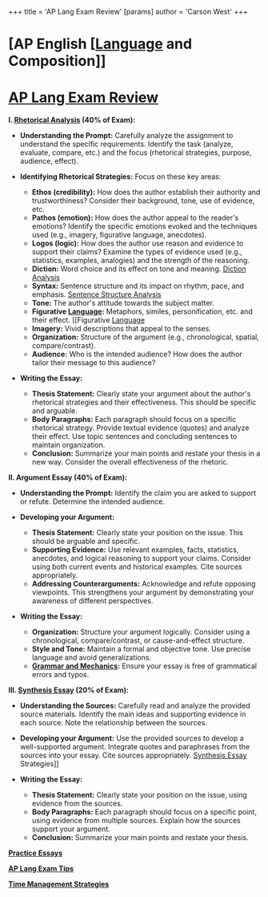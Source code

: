 +++
 title = 'AP Lang Exam Review'
[params]
	author = 'Carson West'
+++
# [AP English [[Language](./../ap-english-[[language/) and Composition]]
# [AP Lang Exam Review](./../ap-lang-exam-review/)

**I. [Rhetorical Analysis](./../rhetorical-analysis/) (40% of Exam):**

* **Understanding the Prompt:** Carefully analyze the assignment to understand the specific requirements. Identify the task (analyze, evaluate, compare, etc.) and the focus (rhetorical strategies, purpose, audience, effect).

* **Identifying Rhetorical Strategies:**  Focus on these key areas:
    * **Ethos (credibility):** How does the author establish their authority and trustworthiness?  Consider their background, tone, use of evidence, etc.
    * **Pathos (emotion):** How does the author appeal to the reader's emotions?  Identify the specific emotions evoked and the techniques used (e.g., imagery, figurative language, anecdotes).
    * **Logos (logic):** How does the author use reason and evidence to support their claims?  Examine the types of evidence used (e.g., statistics, examples, analogies) and the strength of the reasoning.
    * **Diction:** Word choice and its effect on tone and meaning. [Diction Analysis](./../diction-analysis/)
    * **Syntax:** Sentence structure and its impact on rhythm, pace, and emphasis. [Sentence Structure Analysis](./../sentence-structure-analysis/)
    * **Tone:** The author's attitude towards the subject matter.
    * **Figurative [Language](./../language/):**  Metaphors, similes, personification, etc. and their effect. [[Figurative [Language](./../language/)
    * **Imagery:**  Vivid descriptions that appeal to the senses.
    * **Organization:**  Structure of the argument (e.g., chronological, spatial, compare/contrast).
    * **Audience:** Who is the intended audience? How does the author tailor their message to this audience?

* **Writing the Essay:**
    * **Thesis Statement:** Clearly state your argument about the author's rhetorical strategies and their effectiveness.  This should be specific and arguable.
    * **Body Paragraphs:**  Each paragraph should focus on a specific rhetorical strategy. Provide textual evidence (quotes) and analyze their effect.  Use topic sentences and concluding sentences to maintain organization.
    * **Conclusion:** Summarize your main points and restate your thesis in a new way.  Consider the overall effectiveness of the rhetoric.

**II. Argument Essay (40% of Exam):**

* **Understanding the Prompt:**  Identify the claim you are asked to support or refute. Determine the intended audience.

* **Developing your Argument:** 
    * **Thesis Statement:**  Clearly state your position on the issue.  This should be arguable and specific.
    * **Supporting Evidence:** Use relevant examples, facts, statistics, anecdotes, and logical reasoning to support your claims.  Consider using both current events and historical examples.  Cite sources appropriately.
    * **Addressing Counterarguments:** Acknowledge and refute opposing viewpoints.  This strengthens your argument by demonstrating your awareness of different perspectives.

* **Writing the Essay:**
    * **Organization:** Structure your argument logically. Consider using a chronological, compare/contrast, or cause-and-effect structure.
    * **Style and Tone:** Maintain a formal and objective tone.  Use precise language and avoid generalizations.
    * **[Grammar and Mechanics](./../grammar-and-mechanics/):**  Ensure your essay is free of grammatical errors and typos.


**III. [Synthesis Essay](./../synthesis-essay/) (20% of Exam):**

* **Understanding the Sources:** Carefully read and analyze the provided source materials. Identify the main ideas and supporting evidence in each source. Note the relationship between the sources.

* **Developing your Argument:**  Use the provided sources to develop a well-supported argument. Integrate quotes and paraphrases from the sources into your essay.  Cite sources appropriately. [Synthesis Essay](./../synthesis-essay/) Strategies]]

* **Writing the Essay:**
    * **Thesis Statement:**  Clearly state your position on the issue, using evidence from the sources.
    * **Body Paragraphs:**  Each paragraph should focus on a specific point, using evidence from multiple sources.  Explain how the sources support your argument.
    * **Conclusion:**  Summarize your main points and restate your thesis.


**[Practice Essays](./../practice-essays/)**

**[AP Lang Exam Tips](./../ap-lang-exam-tips/)**

**[Time Management Strategies](./../time-management-strategies/)**


